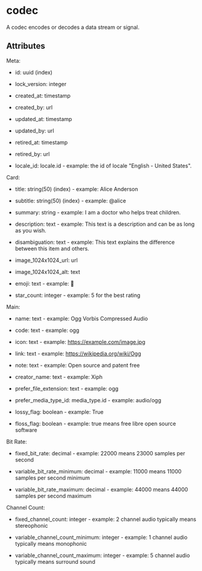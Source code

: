 # codec


A codec encodes or decodes a data stream or signal.

## Attributes

Meta:

* id: uuid (index)

* lock_version: integer

* created_at: timestamp

* created_by: url

* updated_at: timestamp

* updated_by: url

* retired_at: timestamp

* retired_by: url

* locale_id: locale.id - example: the id of locale "English - United States".

Card:

* title: string(50) (index) - example: Alice Anderson

* subtitle: string(50) (index) - example: @alice

* summary: string - example: I am a doctor who helps treat children.

* description: text - example: This text is a description and can be as long as you wish.

* disambiguation: text - example: This text explains the difference between this item and others.

* image_1024x1024_url: url

* image_1024x1024_alt: text

* emoji: text - example: 🚀

* star_count: integer - example: 5 for the best rating

Main:

* name: text - example: Ogg Vorbis Compressed Audio

* code: text - example: ogg

* icon: text - example: https://example.com/image.jpg

* link: text - example: https://wikipedia.org/wiki/Ogg

* note: text - example: Open source and patent free

* creator_name: text - example: Xiph

* prefer_file_extension: text - example: ogg

* prefer_media_type_id: media_type.id - example: audio/ogg

* lossy_flag: boolean - example: True

* floss_flag: boolean - example: true means free libre open source software

Bit Rate:

* fixed_bit_rate: decimal - example: 22000 means 23000 samples per second

* variable_bit_rate_minimum: decimal - example: 11000 means 11000 samples per second minimum

* variable_bit_rate_maximum: decimal - example: 44000 means 44000 samples per second maximum

Channel Count:

* fixed_channel_count: integer - example: 2 channel audio typically means stereophonic

* variable_channel_count_minimum: integer - example: 1 channel audio typically means monophonic

* variable_channel_count_maximum: integer - example: 5 channel audio typically means surround sound

